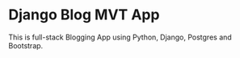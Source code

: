 # Django Blog MVT App

This is full-stack Blogging App using Python, Django, Postgres and Bootstrap.
